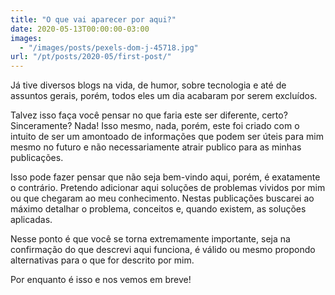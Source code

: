 ```yaml
---
title: "O que vai aparecer por aqui?"
date: 2020-05-13T00:00:00-03:00
images:
  - "/images/posts/pexels-dom-j-45718.jpg"
url: "/pt/posts/2020-05/first-post/"
---
```


Já tive diversos blogs na vida, de humor, sobre tecnologia e até de assuntos gerais, porém, 
todos eles um dia acabaram por serem excluídos.

Talvez isso faça você pensar no que faria este ser diferente, certo? Sinceramente? Nada!
Isso mesmo, nada, porém, este foi criado com o intuito de ser um amontoado de informações
que podem ser úteis para mim mesmo no futuro e não necessariamente atrair publico para as minhas 
publicações.

Isso pode fazer pensar que não seja bem-vindo aqui, porém, é exatamente o contrário.
Pretendo adicionar aqui soluções de problemas vividos por mim ou que chegaram ao meu conhecimento.
Nestas publicações buscarei ao máximo detalhar o problema, conceitos e, quando existem, as soluções 
aplicadas.

Nesse ponto é que você se torna extremamente importante, seja na confirmação do que descrevi aqui
funciona, é válido ou mesmo propondo alternativas para o que for descrito por mim.

Por enquanto é isso e nos vemos em breve!
